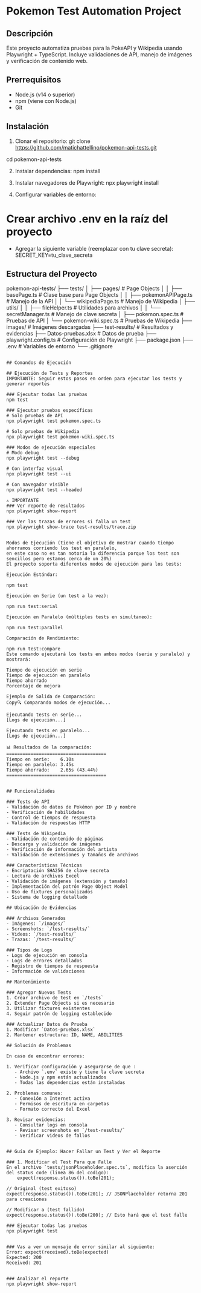 # Pokemon Test Automation Project

## Descripción
Este proyecto automatiza pruebas para la PokeAPI y Wikipedia usando Playwright + TypeScript. 
Incluye validaciones de API, manejo de imágenes y verificación de contenido web.

## Prerrequisitos
- Node.js (v14 o superior)
- npm (viene con Node.js)
- Git

## Instalación

1. Clonar el repositorio:
git clone https://github.com/matichattellino/pokemon-api-tests.git

cd pokemon-api-tests

2. Instalar dependencias:
npm install

3. Instalar navegadores de Playwright:
npx playwright install


4. Configurar variables de entorno:
# Crear archivo .env en la raíz del proyecto
- Agregar la siguiente variable (reemplazar con tu clave secreta):
SECRET_KEY=tu_clave_secreta


## Estructura del Proyecto
pokemon-api-tests/
├── tests/
│   ├── pages/                # Page Objects
│   │   ├── basePage.ts       # Clase base para Page Objects
│   │   ├── pokemonAPIPage.ts # Manejo de la API
│   │   └── wikipediaPage.ts  # Manejo de Wikipedia
│   ├── utils/
│   │   ├── fileHelper.ts     # Utilidades para archivos
│   │   └── secretManager.ts  # Manejo de clave secreta
│   ├── pokemon.spec.ts       # Pruebas de API
│   └── pokemon-wiki.spec.ts  # Pruebas de Wikipedia
├── images/                   # Imágenes descargadas
├── test-results/            # Resultados y evidencias
├── Datos-pruebas.xlsx       # Datos de prueba
├── playwright.config.ts     # Configuración de Playwright
├── package.json
├── .env                     # Variables de entorno
└── .gitignore
```

## Comandos de Ejecución

## Ejecución de Tests y Reportes
IMPORTANTE: Seguir estos pasos en orden para ejecutar los tests y generar reportes

### Ejecutar todas las pruebas
npm test

### Ejecutar pruebas específicas
# Solo pruebas de API
npx playwright test pokemon.spec.ts

# Solo pruebas de Wikipedia
npx playwright test pokemon-wiki.spec.ts

### Modos de ejecución especiales
# Modo debug
npx playwright test --debug

# Con interfaz visual
npx playwright test --ui

# Con navegador visible
npx playwright test --headed

⚠️ IMPORTANTE
### Ver reporte de resultados
npx playwright show-report

### Ver las trazas de errores si falla un test
npx playwright show-trace test-results/trace.zip


Modos de Ejecución (tiene el objetivo de mostrar cuando tiempo ahorramos corriendo los test en paralelo, 
en este caso no es tan notoria la diferencia porque los test son sencillos pero estamos cerca de un 20%)
El proyecto soporta diferentes modos de ejecución para los tests:

Ejecución Estándar:

npm test

Ejecución en Serie (un test a la vez):

npm run test:serial

Ejecución en Paralelo (múltiples tests en simultaneo):

npm run test:parallel

Comparación de Rendimiento:

npm run test:compare
Este comando ejecutará los tests en ambos modos (serie y paralelo) y mostrará:

Tiempo de ejecución en serie
Tiempo de ejecución en paralelo
Tiempo ahorrado
Porcentaje de mejora

Ejemplo de Salida de Comparación:
Copy🔍 Comparando modos de ejecución...

Ejecutando tests en serie...
[Logs de ejecución...]

Ejecutando tests en paralelo...
[Logs de ejecución...]

📊 Resultados de la comparación:
=====================================
Tiempo en serie:    6.10s
Tiempo en paralelo: 3.45s
Tiempo ahorrado:    2.65s (43.44%)
=====================================


## Funcionalidades

### Tests de API
- Validación de datos de Pokémon por ID y nombre
- Verificación de habilidades
- Control de tiempos de respuesta
- Validación de respuestas HTTP

### Tests de Wikipedia
- Validación de contenido de páginas
- Descarga y validación de imágenes
- Verificación de información del artista
- Validación de extensiones y tamaños de archivos

### Características Técnicas
- Encriptación SHA256 de clave secreta
- Lectura de archivos Excel
- Validación de imágenes (extensión y tamaño)
- Implementación del patrón Page Object Model
- Uso de fixtures personalizados
- Sistema de logging detallado

## Ubicación de Evidencias

### Archivos Generados
- Imágenes: `/images/`
- Screenshots: `/test-results/`
- Videos: `/test-results/`
- Trazas: `/test-results/`

### Tipos de Logs
- Logs de ejecución en consola
- Logs de errores detallados
- Registro de tiempos de respuesta
- Información de validaciones

## Mantenimiento

### Agregar Nuevos Tests
1. Crear archivo de test en `/tests`
2. Extender Page Objects si es necesario
3. Utilizar fixtures existentes
4. Seguir patrón de logging establecido

### Actualizar Datos de Prueba
1. Modificar `Datos-pruebas.xlsx`
2. Mantener estructura: ID, NAME, ABILITIES

## Solución de Problemas

En caso de encontrar errores:

1. Verificar configuración y asegurarse de que :
   - Archivo `.env` existe y tiene la clave secreta
   - Node.js y npm están actualizados
   - Todas las dependencias están instaladas

2. Problemas comunes:
   - Conexión a Internet activa
   - Permisos de escritura en carpetas
   - Formato correcto del Excel

3. Revisar evidencias:
   - Consultar logs en consola
   - Revisar screenshots en `/test-results/`
   - Verificar videos de fallos


## Guía de Ejemplo: Hacer Fallar un Test y Ver el Reporte

### 1. Modificar el Test Para que Falle
En el archivo `tests/jsonPlaceholder.spec.ts`, modifica la aserción del status code (linea 86 del codigo):
    expect(response.status()).toBe(201);

// Original (test exitoso)
expect(response.status()).toBe(201); // JSONPlaceholder retorna 201 para creaciones

// Modificar a (test fallido)
expect(response.status()).toBe(200); // Esto hará que el test falle

### Ejecutar todas las pruebas
npx playwright test


### Vas a ver un mensaje de error similar al siguiente:
Error: expect(received).toBe(expected)
Expected: 200
Received: 201


### Analizar el reporte
npx playwright show-report



